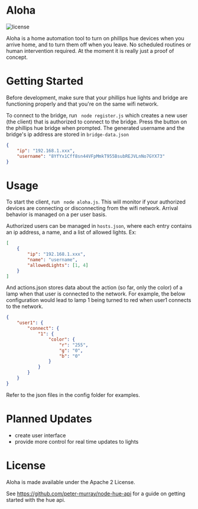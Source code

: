 # Aloha
![license](https://img.shields.io/hexpm/l/plug.svg)

Aloha is a home automation tool to turn on phillips hue devices when you arrive home, and to turn them off when you leave. No scheduled routines or human intervention required. At the moment it is really just a proof of concept. 

# Getting Started
Before development, make sure that your phillips hue lights and bridge are functioning properly and that you're on the same wifi network.

To connect to the bridge, run ` node register.js` which creates a new user (the client) that is authorized to connect to the bridge. Press the button on the phillips hue bridge when prompted. 
The generated username and the bridge's ip address are stored in `bridge-data.json`
```json
{
    "ip": "192.168.1.xxx",
    "username": "8YfYx1Cff8sn44VFpMmkT955BsubREJVLnNo7GYX73"
}
```
# Usage
To start the client, run ``` node aloha.js```. This will monitor if your authorized devices are connecting or disconnecting from the wifi network. Arrival behavior is managed on a per user basis. 

Authorized users can be managed in `hosts.json`, where each entry contains an ip address, a name, and a list of allowed lights.
Ex: 
```json
[
    {
        "ip": "192.168.1.xxx",
        "name": "username",
        "allowedLights": [1, 4]
    }
]

```
And actions.json stores data about the action (so far, only the color) of a lamp when that user is connected to the network.
For example, the below configuration would lead to lamp 1 being turned to red when user1 connects to the network.
```json
{
    "user1": {
        "connect": {
            "1": {
                "color": {
                    "r": "255",
                    "g": "0",
                    "b": "0"
                }
            }
        }
    }
}
```
Refer to the json files in the config folder for examples.
# Planned Updates
- create user interface
- provide more control for real time updates to lights

# License
Aloha  is made available under the Apache 2 License.

See https://github.com/peter-murray/node-hue-api for a guide on getting started with the hue api.

